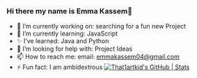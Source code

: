### Hi there my name is Emma Kassem👋

- 🔭 I’m currently working on: searching for a fun new Project
- 🌱 I’m currently learning: JavaScript
- ✨ I’ve learned: Java and Python
- 🤔 I’m looking for help with: Project Ideas
- 📫 How to reach me: email: emmakassem04@gmail.com
- ⚡ Fun fact: I am ambidextrous
[![That1artkid's GitHub | Stats](https://stats.quine.sh/That1artkid/github?theme=dark)](https://quine.sh?utm_source=widgets&utm_campaign=That1artkid)
<!--
**That1artkid/That1artkid** is a ✨ _special_ ✨ repository because its `README.md` (this file) appears on your GitHub profile.

Here are some ideas to get you started:

- 🔭 I’m currently working on ...
- 🌱 I’m currently learning ...
- 👯 I’m looking to collaborate on ...
- 🤔 I’m looking for help with ...
- 💬 Ask me about ...
- 📫 How to reach me: ...
- 😄 Pronouns: ...
- ⚡ Fun fact: ...
-->
